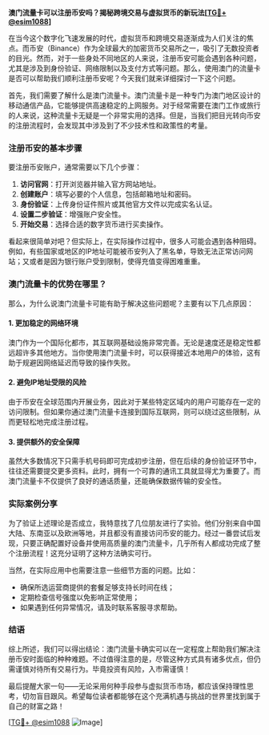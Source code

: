 **澳门流量卡可以注册币安吗？揭秘跨境交易与虚拟货币的新玩法[[TG💪+ @esim1088](https://t.me/s/esim1088)]**

在当今这个数字化飞速发展的时代，虚拟货币和跨境交易逐渐成为人们关注的焦点。而币安（Binance）作为全球最大的加密货币交易所之一，吸引了无数投资者的目光。然而，对于一些身处不同地区的人来说，注册币安可能会遇到各种问题，尤其是涉及到身份验证、网络限制以及支付方式等问题。那么，使用澳门的流量卡是否可以帮助我们顺利注册币安呢？今天我们就来详细探讨一下这个问题。

首先，我们需要了解什么是澳门流量卡。澳门流量卡是一种专门为澳门地区设计的移动通信产品，它能够提供高速稳定的上网服务。对于经常需要在澳门工作或旅行的人来说，这种流量卡无疑是一个非常实用的选择。但是，当我们把目光转向币安的注册流程时，会发现其中涉及到了不少技术性和政策性的考量。

### 注册币安的基本步骤

要注册币安账户，通常需要以下几个步骤：

1. **访问官网**：打开浏览器并输入官方网站地址。
2. **创建账户**：填写必要的个人信息，包括邮箱地址和密码。
3. **身份验证**：上传身份证件照片或其他官方文件以完成实名认证。
4. **设置二步验证**：增强账户安全性。
5. **开始交易**：选择合适的数字货币进行买卖操作。

看起来很简单对吧？但实际上，在实际操作过程中，很多人可能会遇到各种阻碍。例如，有些国家或地区的IP地址可能被币安列入了黑名单，导致无法正常访问网站；又或者是因为银行账户受到限制，使得充值变得困难重重。

### 澳门流量卡的优势在哪里？

那么，为什么说澳门流量卡可能有助于解决这些问题呢？主要有以下几点原因：

#### 1. 更加稳定的网络环境
澳门作为一个国际化都市，其互联网基础设施非常完善。无论是速度还是稳定性都远超许多其他地方。当你使用澳门流量卡时，可以获得接近本地用户的体验，这有助于规避因网络延迟而导致的操作失败。

#### 2. 避免IP地址受限的风险
由于币安在全球范围内开展业务，因此对于某些特定区域内的用户可能存在一定的访问限制。但如果你通过澳门流量卡连接到国际互联网，则可以绕过这些限制，从而更轻松地完成注册过程。

#### 3. 提供额外的安全保障
虽然大多数情况下只需手机号码即可完成初步注册，但在后续的身份验证环节中，往往还需要提交更多资料。此时，拥有一个可靠的通讯工具就显得尤为重要了。而澳门流量卡不仅提供了良好的通话质量，还能确保数据传输的安全性。

### 实际案例分享

为了验证上述理论是否成立，我特意找了几位朋友进行了实验。他们分别来自中国大陆、东南亚以及欧洲等地，并且都没有直接访问币安的能力。经过一番尝试后发现，只要正确配置好设备并使用高质量的澳门流量卡，几乎所有人都成功完成了整个注册流程！这充分证明了这种方法确实可行。

当然，在实际应用中也需要注意一些细节方面的问题。比如：
- 确保所选运营商提供的套餐足够支持长时间在线；
- 定期检查信号强度以免影响正常使用；
- 如果遇到任何异常情况，请及时联系客服寻求帮助。

### 结语

综上所述，我们可以得出结论：澳门流量卡确实可以在一定程度上帮助我们解决注册币安时面临的种种难题。不过值得注意的是，尽管这种方式具有诸多优点，但仍需谨慎对待所有交易行为。毕竟投资有风险，入市需谨慎！

最后提醒大家一句——无论采用何种手段参与虚拟货币市场，都应该保持理性思考，切勿盲目跟风。希望每位读者都能够在这个充满机遇与挑战的世界里找到属于自己的财富之路！

[[TG💪+ @esim1088](https://t.me/s/esim1088) ![Image](https://i.postimg.cc/4NQfJmqS/Snipaste-2025-05-13-00-14-12.png)]